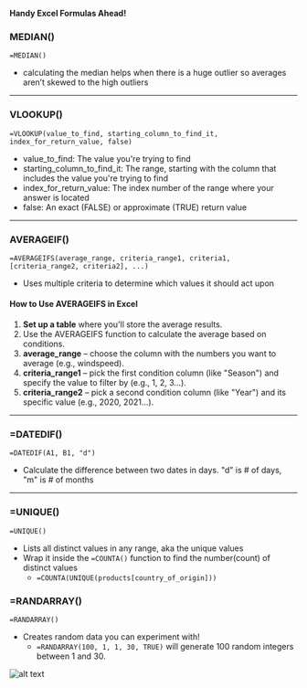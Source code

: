**Handy Excel Formulas Ahead!**

### MEDIAN()
```=MEDIAN()```
* calculating the median helps when there is a huge outlier so averages aren’t skewed to the high outliers 

---
### VLOOKUP() 
```=VLOOKUP(value_to_find, starting_column_to_find_it, index_for_return_value, false)```

*  value_to_find: The value you're trying to find
*  starting_column_to_find_it: The range, starting with the column that includes the value you're trying to find
*  index_for_return_value: The index number of the range where your answer is located
*  false: An exact (FALSE) or approximate (TRUE) return value

---
### AVERAGEIF() 
```=AVERAGEIFS(average_range, criteria_range1, criteria1, [criteria_range2, criteria2], ...)```
* Uses multiple criteria to determine which values it should act upon
#### How to Use AVERAGEIFS in Excel
1. **Set up a table** where you'll store the average results.
2. Use the AVERAGEIFS function to calculate the average based on conditions.
3. **average_range** – choose the column with the numbers you want to average (e.g., windspeed).
4. **criteria_range1** – pick the first condition column (like "Season") and specify the value to filter by (e.g., 1, 2, 3...).
5. **criteria_range2** – pick a second condition column (like "Year") and its specific value (e.g., 2020, 2021...).

---
### =DATEDIF()
```=DATEDIF(A1, B1, "d")``` 
* Calculate the difference between two dates in days. "d" is # of days, "m" is # of months

---
### =UNIQUE()
```=UNIQUE()```
* Lists all distinct values in any range, aka the unique values
* Wrap it inside the ```=COUNTA()``` function to find the number(count) of distinct values 
  * ```=COUNTA(UNIQUE(products[country_of_origin]))```

### =RANDARRAY()
```=RANDARRAY()```
* Creates random data you can experiment with!
  * ```=RANDARRAY(100, 1, 1, 30, TRUE)``` will generate 100 random integers between 1 and 30. 

![alt text](image-3.png)